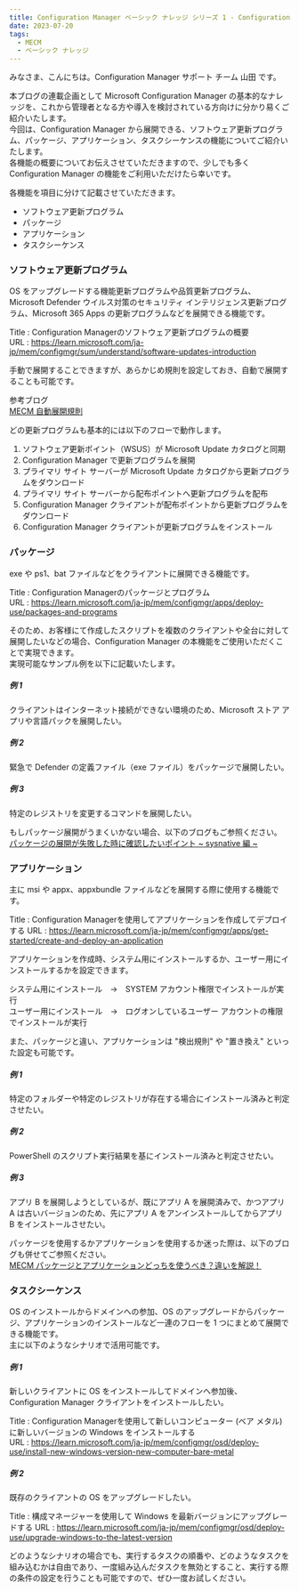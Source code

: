 ```yaml
---
title: Configuration Manager ベーシック ナレッジ シリーズ 1 - Configuration Manager から展開できる機能のご紹介
date: 2023-07-20
tags:
  - MECM
  - ベーシック ナレッジ
---
```


みなさま、こんにちは。Configuration Manager サポート チーム 山田 です。  
  
本ブログの連載企画として Microsoft Configuration Manager の基本的なナレッジを、これから管理者となる方や導入を検討されている方向けに分かり易くご紹介いたします。  
今回は、Configuration Manager から展開できる、ソフトウェア更新プログラム、パッケージ、アプリケーション、タスクシーケンスの機能についてご紹介いたします。  
各機能の概要についてお伝えさせていただきますので、少しでも多く Configuration Manager の機能をご利用いただけたら幸いです。  
  
各機能を項目に分けて記載させていただきます。  
  
- ソフトウェア更新プログラム  
- パッケージ  
- アプリケーション  
- タスクシーケンス  
  
### ソフトウェア更新プログラム  
OS をアップグレードする機能更新プログラムや品質更新プログラム、Microsoft Defender ウイルス対策のセキュリティ インテリジェンス更新プログラム、Microsoft 365 Apps の更新プログラムなどを展開できる機能です。  
  
Title : Configuration Managerのソフトウェア更新プログラムの概要  
URL : https://learn.microsoft.com/ja-jp/mem/configmgr/sum/understand/software-updates-introduction  
  
手動で展開することできますが、あらかじめ規則を設定しておき、自動で展開することも可能です。  
  
参考ブログ  
[MECM 自動展開規則](https://jpmem.github.io/blog/mecm/20220706_01/)  
  
どの更新プログラムも基本的には以下のフローで動作します。  
  
1. ソフトウェア更新ポイント（WSUS）が Microsoft Update カタログと同期  
2. Configuration Manager で更新プログラムを展開  
3. プライマリ サイト サーバーが Microsoft Update カタログから更新プログラムをダウンロード  
4. プライマリ サイト サーバーから配布ポイントへ更新プログラムを配布  
5. Configuration Manager クライアントが配布ポイントから更新プログラムをダウンロード  
6. Configuration Manager クライアントが更新プログラムをインストール  
  
### パッケージ  
exe や ps1、bat ファイルなどをクライアントに展開できる機能です。  
  
Title : Configuration Managerのパッケージとプログラム  
URL : https://learn.microsoft.com/ja-jp/mem/configmgr/apps/deploy-use/packages-and-programs  
  
そのため、お客様にて作成したスクリプトを複数のクライアントや全台に対して展開したいなどの場合、Configuration Manager の本機能をご使用いただくことで実現できます。  
実現可能なサンプル例を以下に記載いたします。  
  
##### 例 1  
クライアントはインターネット接続ができない環境のため、Microsoft ストア アプリや言語パックを展開したい。  
  
##### 例 2  
緊急で Defender の定義ファイル（exe ファイル）をパッケージで展開したい。  
  
##### 例 3  
特定のレジストリを変更するコマンドを展開したい。  
  
もしパッケージ展開がうまくいかない場合、以下のブログもご参照ください。  
[パッケージの展開が失敗した時に確認したいポイント ~ sysnative 編 ~](https://jpmem.github.io/blog/mecm/20220125_01/)  
  
### アプリケーション  
主に msi や appx、appxbundle ファイルなどを展開する際に使用する機能です。  
  
Title : Configuration Managerを使用してアプリケーションを作成してデプロイする
URL : https://learn.microsoft.com/ja-jp/mem/configmgr/apps/get-started/create-and-deploy-an-application  
  
アプリケーションを作成時、システム用にインストールするか、ユーザー用にインストールするかを設定できます。  
  
システム用にインストール　→　SYSTEM アカウント権限でインストールが実行  
ユーザー用にインストール　→　ログオンしているユーザー アカウントの権限でインストールが実行  
  
また、パッケージと違い、アプリケーションは "検出規則" や "置き換え" といった設定も可能です。  
  
##### 例 1  
特定のフォルダーや特定のレジストリが存在する場合にインストール済みと判定させたい。  
  
##### 例 2   
PowerShell のスクリプト実行結果を基にインストール済みと判定させたい。
  
##### 例 3  
アプリ B を展開しようとしているが、既にアプリ A を展開済みで、かつアプリ A は古いバージョンのため、先にアプリ A をアンインストールしてからアプリ B をインストールさせたい。  
  
パッケージを使用するかアプリケーションを使用するか迷った際は、以下のブログも併せてご参照ください。  
[MECM パッケージとアプリケーションどっちを使うべき？違いを解説！](https://jpmem.github.io/blog/mecm/20220608_02/)  
  
### タスクシーケンス  
OS のインストールからドメインへの参加、OS のアップグレードからパッケージ、アプリケーションのインストールなど一連のフローを 1 つにまとめて展開できる機能です。  
主に以下のようなシナリオで活用可能です。  
  
##### 例 1  
新しいクライアントに OS をインストールしてドメインへ参加後、Configuration Manager クライアントをインストールしたい。  
  
Title : Configuration Managerを使用して新しいコンピューター (ベア メタル) に新しいバージョンの Windows をインストールする  
URL : https://learn.microsoft.com/ja-jp/mem/configmgr/osd/deploy-use/install-new-windows-version-new-computer-bare-metal  
  
##### 例 2  
既存のクライアントの OS をアップグレードしたい。  
  
Title : 構成マネージャーを使用して Windows を最新バージョンにアップグレードする
URL : https://learn.microsoft.com/ja-jp/mem/configmgr/osd/deploy-use/upgrade-windows-to-the-latest-version  
  
どのようなシナリオの場合でも、実行するタスクの順番や、どのようなタスクを組み込むかは自由であり、一度組み込んだタスクを無効とすること、実行する際の条件の設定を行うことも可能ですので、ぜひ一度お試しください。  